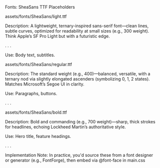 
Fonts: SheaSans TTF Placeholders

assets/fonts/SheaSans/light.ttf

Description: A lightweight, ternary-inspired sans-serif font—clean lines, subtle curves, optimized for readability at small sizes (e.g., 300 weight). Think Apple’s SF Pro Light but with a futuristic edge.  

.   .   .

Use: Body text, subtitles.

assets/fonts/SheaSans/regular.ttf  

Description: The standard weight (e.g., 400)—balanced, versatile, with a ternary nod via slightly elongated ascenders (symbolizing 0, 1, 2 states). Matches Microsoft’s Segoe UI in clarity.  

Use: Paragraphs, buttons.

.   .   .
assets/fonts/SheaSans/bold.ttf  

Description: Bold and commanding (e.g., 700 weight)—sharp, thick strokes for headlines, echoing Lockheed Martin’s authoritative style.  

Use: Hero title, feature headings.

.   .   .

Implementation Note: In practice, you'd source these from a font designer or generator (e.g., FontForge), then embed via @font-face in main.css